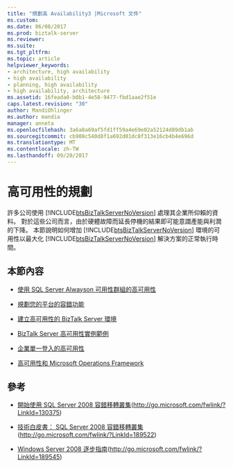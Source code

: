 ```yaml
---
title: "規劃高 Availability3 |Microsoft 文件"
ms.custom: 
ms.date: 06/08/2017
ms.prod: biztalk-server
ms.reviewer: 
ms.suite: 
ms.tgt_pltfrm: 
ms.topic: article
helpviewer_keywords:
- architecture, high availability
- high availability
- planning, high availability
- high availability, architecture
ms.assetid: 16feada0-b0b1-4e58-9477-fbd1aae2f51e
caps.latest.revision: "30"
author: MandiOhlinger
ms.author: mandia
manager: anneta
ms.openlocfilehash: 3a6a8a69af5fd1ff59a4e69e02a52124d89db1ab
ms.sourcegitcommit: cb908c540d8f1a692d01dc8f313e16cb4b4e696d
ms.translationtype: MT
ms.contentlocale: zh-TW
ms.lasthandoff: 09/20/2017
---
```

# <a name="planning-for-high-availability"></a>高可用性的規劃
許多公司使用 [!INCLUDE[btsBizTalkServerNoVersion](../includes/btsbiztalkservernoversion-md.md)] 處理其企業所仰賴的資料。 對於這些公司而言，由於硬體故障而延長停機的結果即可能意謂產能與利潤的下降。 本節說明如何增加 [!INCLUDE[btsBizTalkServerNoVersion](../includes/btsbiztalkservernoversion-md.md)] 環境的可用性以最大化 [!INCLUDE[btsBizTalkServerNoVersion](../includes/btsbiztalkservernoversion-md.md)] 解決方案的正常執行時間。  
  
## <a name="in-this-section"></a>本節內容  
-   [使用 SQL Server Alwayson 可用性群組的高可用性](../core/high-availability-using-sql-server-always-on-availability-groups.md)
  
-   [規劃您的平台的容錯功能](../core/planning-your-platform-for-fault-tolerance.md)  
  
-   [建立高可用性的 BizTalk Server 環境](../core/creating-a-highly-available-biztalk-server-environment.md)  
  
-   [BizTalk Server 高可用性實例範例](../core/sample-biztalk-server-high-availability-scenarios.md)  
  
-   [企業單一登入的高可用性](../core/high-availability-for-enterprise-single-sign-on.md)  
  
-   [高可用性和 Microsoft Operations Framework](../core/high-availability-and-the-microsoft-operations-framework.md)  
  
## <a name="reference"></a>參考  
  
-   [開始使用 SQL Server 2008 容錯移轉叢集](http://go.microsoft.com/fwlink/?LinkId=130375)(http://go.microsoft.com/fwlink/?LinkId=130375)  
  
-   [技術白皮書： SQL Server 2008 容錯移轉叢集](http://go.microsoft.com/fwlink/?LinkId=189522)(http://go.microsoft.com/fwlink/?LinkId=189522)  
  
-   [Windows Server 2008 逐步指南](http://go.microsoft.com/fwlink/?LinkId=189545)(http://go.microsoft.com/fwlink/?LinkId=189545)